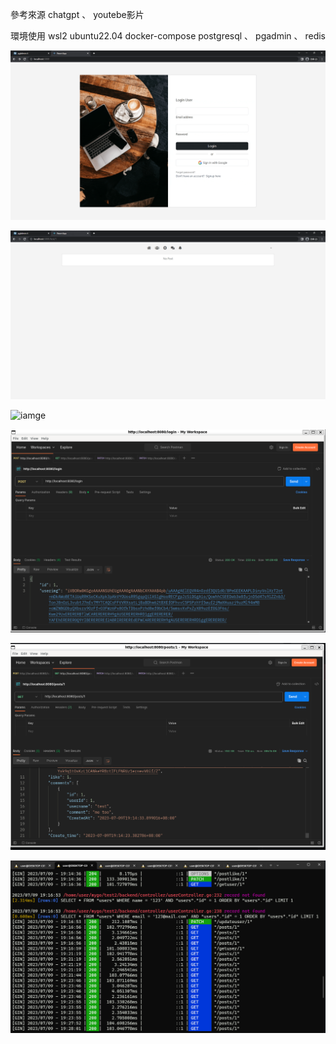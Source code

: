 參考來源  chatgpt 、 youtebe影片

環境使用 
wsl2 ubuntu22.04
docker-compose  postgresql 、 pgadmin 、 redis

![image](https://github.com/lovequ4/golang_react_socialmedia/blob/main/ScreenShot/Recording%202023-07-09%20at%2019.09.59.gif)

![iamge](https://github.com/lovequ4/golang_react_socialmedia/blob/main/ScreenShot/Recording%202023-07-09%20at%2019.15.49.gif)

![iamge](https://github.com/lovequ4/golang_react_socialmedia/blob/main/ScreenShot/Recording%202023-07-09%20at%2019.28.59.gif)

![image](https://github.com/lovequ4/golang_react_socialmedia/blob/main/ScreenShot/%E8%9E%A2%E5%B9%95%E6%93%B7%E5%8F%96%E7%95%AB%E9%9D%A2%201%20.png)

![image](https://github.com/lovequ4/golang_react_socialmedia/blob/main/ScreenShot/%E8%9E%A2%E5%B9%95%E6%93%B7%E5%8F%96%E7%95%AB%E9%9D%A2%202.png)

![image](https://github.com/lovequ4/golang_react_socialmedia/blob/main/ScreenShot/%E8%9E%A2%E5%B9%95%E6%93%B7%E5%8F%96%E7%95%AB%E9%9D%A2%203.png)


